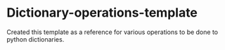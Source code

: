 # Dictionary-operations-template
Created this template as a reference for various operations to be done to python dictionaries.
